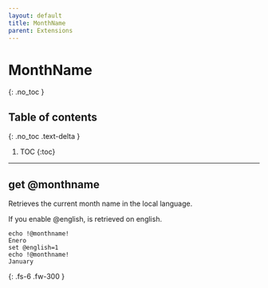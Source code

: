 ```yaml
---
layout: default
title: MonthName
parent: Extensions
---
```


# MonthName
{: .no_toc }

## Table of contents
{: .no_toc .text-delta }

1. TOC
{:toc}

---

## get @monthname
Retrieves the current month name in the local language.

If you enable @english, is retrieved on english.

```
echo !@monthname!
Enero
set @english=1
echo !@monthname!
January
```

{: .fs-6 .fw-300 }
